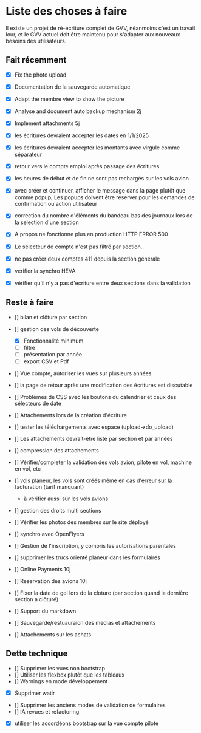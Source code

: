 # Liste des choses à faire

Il existe un projet de ré-écriture complet de GVV, néanmoins c'est un travail lour, et le GVV actuel doit être maintenu pour s'adapter aux nouveaux besoins des utilisateurs.


## Fait récemment

* [x] Fix the photo upload                                  
* [x] Documentation de la sauvegarde automatique            
* [x] Adapt the membre view to show the picture             
* [x] Analyse and document auto backup mechanism             2j
* [x] Implement attachments                                  5j
* [x] les écritures devraient accepter les dates en 1/1/2025
* [x] les écritures devraient accepter les montants avec virgule comme séparateur
* [x] retour vers le compte emploi après passage des écritures
* [x] les heures de début et de fin ne sont pas rechargés sur les vols avion
* [x] avec créer et continuer, afficher le message dans la page plutôt que comme popup, Les popups doivent être réserver pour les demandes de confirmation ou action utilisateur 
* [x] correction du nombre d'éléments du bandeau bas des journaux lors de la selection d'une section
* [x] A propos ne fonctionne plus en production HTTP ERROR 500
* [x] Le sélecteur de compte n'est pas filtré par section..
* [x] ne pas créer deux comptes 411 depuis la section générale
* [x] verifier la synchro HEVA
* [x] vérifier qu'il n'y a pas d'écriture entre deux sections dans la validation


## Reste à faire

* [] bilan et clôture par section
* [] gestion des vols de découverte
  * [x] Fonctionnalité minimum
  * [ ] filtre
  * [ ] présentation par année
  * [ ] export CSV et Pdf

* [] Vue compte, autoriser les vues sur plusieurs années
* [] la page de retour après une modification des écritures est discutable
* [] Problèmes de CSS avec les boutons du calendrier et ceux des sélecteurs de date
* [] Attachements lors de la création d'écriture
* [] tester les téléchargements avec espace (upload->do_upload)
* [] Les attachements devrait-être listé par section et par années
* [] compression des attachements
* [] Vérifier/completer la validation des vols avion, pilote en vol, machine en vol, etc
* [] vols planeur, les vols sont créés même en cas d'erreur sur la facturation (tarif manquant)
  - à vérifier aussi sur les vols avions
* [] gestion des droits multi sections
* [] Vérifier les photos des membres sur le site déployé
* [] synchro avec OpenFlyers
* [] Gestion de l'inscription, y compris les autorisations parentales
* [] supprimer les trucs orienté planeur dans les formulaires
  
* [] Online Payments                                         10j
* [] Reservation des avions                                  10j
* [] Fixer la date de gel lors de la cloture (par section quand la dernière section a clôturé)
* [] Support du markdown
* [] Sauvegarde/restuauraion des medias et attachements
* [] Attachements sur les achats


## Dette technique

* [] Supprimer les vues non bootstrap
* [] Utiliser les flexbox plutôt que les tableaux
* [] Warnings en mode développement
* [x] Supprimer watir
* [] Supprimer les anciens modes de validation de formulaires
* [] IA revues et refactoring
* [x] utiliser les accordéons bootstrap sur la vue compte pilote
